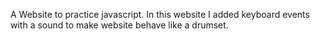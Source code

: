 A Website to practice javascript.
In this website I added keyboard events with a sound to make website behave like a drumset.
